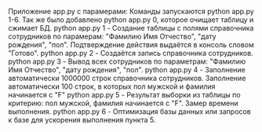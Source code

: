Приложение app.py с парамерами: 
Команды запускаются python app.py 1-6. Так же было добавлено python app.py 0, которое очищает таблицу и сжимает БД. 
python app.py 1 - Создание таблицы с полями справочника сотрудников по парамерам: "Фамилию Имя Отчество", "дату рождения", "пол". Подтверждение действия выдаётся в консоль словом "Готово".
python app.py 2 - Создаётся запись справочника сотрудников.
python app.py 3 - Вывод всех сотрудников по параметрам: "Фамилию Имя Отчество", "дату рождения", "пол".
python app.py 4 - Заполнение автоматически 1000000 строк справочника сотрудников. Заполнение автоматически 100 строк, в которых пол мужской и фамилия начинается с "F"
python app.py 5 - Результат выборки из таблицы по критерию: пол мужской, фамилия начинается с "F". Замер времени выполнения.
python app.py 6 - Оптимизация базы данных или запросов к базе для ускорения выполнения пункта 5.
